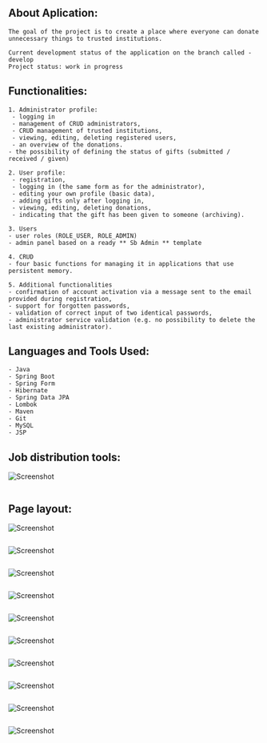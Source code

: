 ## About Aplication:
````
The goal of the project is to create a place where everyone can donate unnecessary things to trusted institutions.
````
````
Current development status of the application on the branch called - develop
Project status: work in progress
````

## Functionalities:

````
1. Administrator profile:
 - logging in
 - management of CRUD administrators,
 - CRUD management of trusted institutions,
 - viewing, editing, deleting registered users,
 - an overview of the donations.
- the possibility of defining the status of gifts (submitted / received / given)
````
````
2. User profile:
 - registration,
 - logging in (the same form as for the administrator),
 - editing your own profile (basic data),
 - adding gifts only after logging in,
 - viewing, editing, deleting donations,
 - indicating that the gift has been given to someone (archiving).
 ````
````
3. Users
- user roles (ROLE_USER, ROLE_ADMIN)
- admin panel based on a ready ** Sb Admin ** template
````
````
4. CRUD
- four basic functions for managing it in applications that use persistent memory.
````

````
5. Additional functionalities
- confirmation of account activation via a message sent to the email provided during registration,
- support for forgotten passwords,
- validation of correct input of two identical passwords,
- administrator service validation (e.g. no possibility to delete the last existing administrator).
````

## Languages and Tools Used:

````
- Java
- Spring Boot
- Spring Form
- Hibernate
- Spring Data JPA
- Lombok
- Maven
- Git
- MySQL
- JSP
````


## Job distribution tools:

![Screenshot](readme-img/trello.png)
````
````

## Page layout:

![Screenshot](readme-img/siteTop.png)
````
````
![Screenshot](readme-img/siteMid.png)
````
````
![Screenshot](readme-img/siteSMid.png)
````
````
![Screenshot](readme-img/siteBottom.png)
````
````
![Screenshot](readme-img/donations1.png)
````
````
![Screenshot](readme-img/donation2.png)
````
````
![Screenshot](readme-img/donattion3.png)
````
````
![Screenshot](readme-img/donation4.png)
````
````
![Screenshot](readme-img/podsumowanieda.png)
````
````
![Screenshot](readme-img/final.png)
````
````
